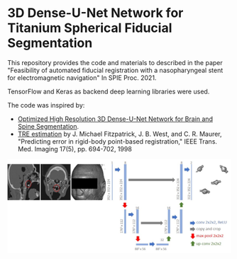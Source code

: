 # 3D Dense-U-Net Network for Titanium Spherical Fiducial Segmentation

This repository provides the code and materials to described in the paper "Feasibility of automated fiducial registration with a nasopharyngeal stent for electromagnetic navigation" In SPIE Proc. 2021.

TensorFlow and Keras as backend deep learning libraries were used.

The code was inspired by: 
 - [Optimized High Resolution 3D Dense-U-Net Network for Brain and Spine Segmentation](https://github.com/mrkolarik/3D-brain-segmentation).
 - [TRE estimation](https://github.com/mregodic/spie21/TRE_Fitzpatrick.py) by J. Michael Fitzpatrick, J. B. West, and C. R. Maurer, "Predicting error in rigid-body point-based registration," IEEE Trans. Med. Imaging 17(5), pp. 694-702, 1998
  
 ![Alt text](/images/unet.jpg?raw=true)

 